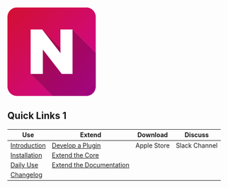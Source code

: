 
<img src="./assets/NimbleIcon.png" width="200" height="200">


## Quick Links 1

| Use | Extend |Download| Discuss |
| ------------- |-------------|:-----:|:-----:|
| [Introduction](/users/#Introduction)   | [Develop a Plugin](/extend/plugin) | Apple Store |Slack Channel|
| [Installation](/users/#installing-nimble)   | [Extend the Core](/extend/coreext) |  ||
| [Daily Use](/users/dailyuse#key-shortcuts)   |  [Extend the Documentation](/extend/docuext#extend-the-documentation) |  ||
| [Changelog](/users/changelog)   |   |  ||
